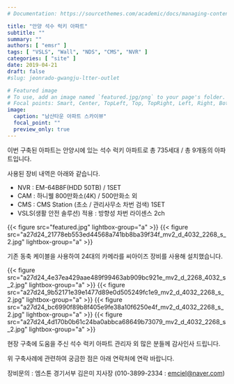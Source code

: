 ```yaml
---
# Documentation: https://sourcethemes.com/academic/docs/managing-content/

title: "안양 석수 럭키 아파트"
subtitle: ""
summary: ""
authors: [ "emsr" ]
tags: [ "VSLS", "Wall", "NDS", "CMS", "NVR" ]
categories: [ "site" ]
date: 2019-04-21
draft: false
#slug: jeonrado-gwangju-ltter-outlet

# Featured image
# To use, add an image named `featured.jpg/png` to your page's folder.
# Focal points: Smart, Center, TopLeft, Top, TopRight, Left, Right, BottomLeft, Bottom, BottomRight.
image:
  caption: "남산타운 아파트 스카이뷰"
  focal_point: ""
  preview_only: true
---
```


이번 구축된 아파트는 안양시에 있는 석수 럭키 아파트로 총 735세대 / 총 9개동의 아파트입니다.

사용된 장비 내역은 아래와 같습니다.

- NVR : EM-64B8F(HDD 50TB) / 1SET
- CAM : 하니웰 800만화소(4K) / 500만화소 외
- CMS : CMS Station (초소 / 관리사무소 차번 검색) 1SET
- VSLS(생활 안전 솔루션) 적용 : 방향성 차번 라이센스 2ch

{{< figure src="featured.jpg" lightbox-group="a" >}}
{{< figure src="a27d24_21778eb553ed44568a741bb8ba39f34f_mv2_d_4032_2268_s_2.jpg"
           lightbox-group="a" >}}

기존 동축 케이블을 사용하여 24대의 카메라를 씨아이즈 장비를 사용해 설치했습니다.

{{< figure src="a27d24_4e37ea429aae489f99463ab909bc921e_mv2_d_2268_4032_s_2.jpg"
           lightbox-group="a" >}}
{{< figure src="a27d24_9b52171e39e1477d89e0d505249fc1e9_mv2_d_4032_2268_s_2.jpg"
           lightbox-group="a" >}}
{{< figure src="a27d24_bc6990f89b8f405e9fe38a10f6250e4f_mv2_d_4032_2268_s_2.jpg"
           lightbox-group="a" >}}
{{< figure src="a27d24_4d170b0b61c24ba0abbca68649b73079_mv2_d_4032_2268_s_2.jpg"
           lightbox-group="a" >}}

현장 구축에 도움을 주신 석수 럭키 아파트 관리자 외 많은 분들께 감사인사 드립니다.

위 구축사례에 관련하여 궁금한 점은 아래 연락처에 연락 바랍니다.

장비문의 : 엠스톤 경기서부 김은미 지사장 (010-3899-2334 : emciel@naver.com)
